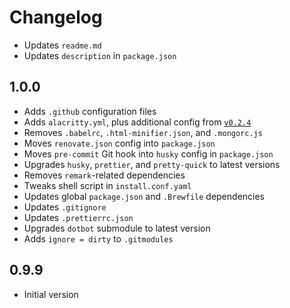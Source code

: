 # Changelog

- Updates `readme.md`
- Updates `description` in `package.json`

## 1.0.0

- Adds `.github` configuration files
- Adds `alacritty.yml`, plus additional config from [`v0.2.4`](https://github.com/jwilm/alacritty/releases/tag/v0.2.4)
- Removes `.babelrc`, `.html-minifier.json`, and `.mongorc.js`
- Moves `renovate.json` config into `package.json`
- Moves `pre-commit` Git hook into `husky` config in `package.json`
- Upgrades `husky`, `prettier`, and `pretty-quick` to latest versions
- Removes `remark`-related dependencies
- Tweaks shell script in `install.conf.yaml`
- Updates global `package.json` and `.Brewfile` dependencies
- Updates `.gitignore`
- Updates `.prettierrc.json`
- Upgrades `dotbot` submodule to latest version
- Adds `ignore = dirty` to `.gitmodules`

## 0.9.9

- Initial version
